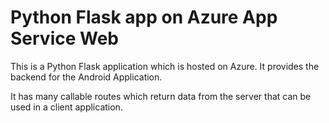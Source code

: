 # Python Flask app on Azure App Service Web

This is a Python Flask application which is hosted on Azure. It provides the backend for the Android Application.

It has many callable routes which return data from the server that can be used in a client application.
